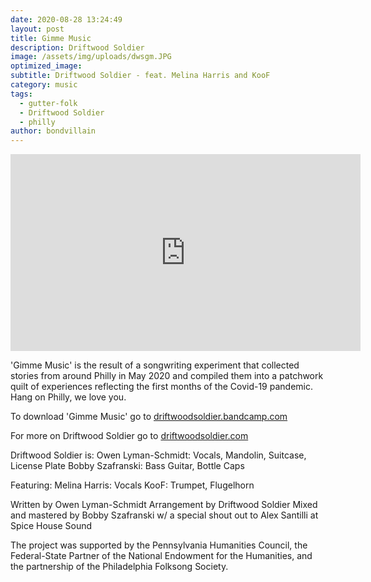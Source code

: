 ```yaml
---
date: 2020-08-28 13:24:49
layout: post
title: Gimme Music
description: Driftwood Soldier
image: /assets/img/uploads/dwsgm.JPG
optimized_image:
subtitle: Driftwood Soldier - feat. Melina Harris and KooF
category: music
tags:
  - gutter-folk
  - Driftwood Soldier
  - philly
author: bondvillain
---
```

<iframe width="560" height="315" src="https://www.youtube.com/embed/VTrIWegSemY" frameborder="0" allow="accelerometer; autoplay; clipboard-write; encrypted-media; gyroscope; picture-in-picture" allowfullscreen></iframe>

'Gimme Music' is the result of a songwriting experiment that collected stories from around Philly in May 2020 and compiled them into a patchwork quilt of experiences reflecting the first months of the Covid-19 pandemic. Hang on Philly, we love you.

To download 'Gimme Music' go to [driftwoodsoldier.bandcamp.com](https://driftwoodsoldier.bandcamp.com)

For more on Driftwood Soldier go to [driftwoodsoldier.com](https://driftwoodsoldier.com/)

Driftwood Soldier is:
Owen Lyman-Schmidt: Vocals, Mandolin, Suitcase, License Plate
Bobby Szafranski: Bass Guitar, Bottle Caps

Featuring:
Melina Harris: Vocals
KooF: Trumpet, Flugelhorn

Written by Owen Lyman-Schmidt
Arrangement by Driftwood Soldier
Mixed and mastered by Bobby Szafranski
w/ a special shout out to Alex Santilli at Spice House Sound

The project was supported by the Pennsylvania Humanities Council, the Federal­-State Partner of the National Endowment for the Humanities, and the partnership of the Philadelphia Folksong Society.
